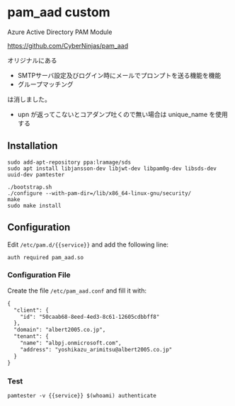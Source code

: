 # pam_aad custom

Azure Active Directory PAM Module

https://github.com/CyberNinjas/pam_aad

オリジナルにある

* SMTPサーバ設定及びログイン時にメールでプロンプトを送る機能を機能
* グループマッチング

は消しました。

* upn が返ってこないとコアダンプ吐くので無い場合は unique_name を使用する

##  Installation

```
sudo add-apt-repository ppa:lramage/sds
sudo apt install libjansson-dev libjwt-dev libpam0g-dev libsds-dev uuid-dev pamtester
```

```
./bootstrap.sh
./configure --with-pam-dir=/lib/x86_64-linux-gnu/security/
make
sudo make install
```

## Configuration

Edit `/etc/pam.d/{{service}}` and add the following line:

```
auth required pam_aad.so
``` 

### Configuration File

Create the file ```/etc/pam_aad.conf``` and fill it with:

```mustache
{
  "client": {
    "id": "50caab68-8eed-4ed3-8c61-12605cdbbff8"
  },
  "domain": "albert2005.co.jp",
  "tenant": {
    "name": "albpj.onmicrosoft.com",
    "address": "yoshikazu_arimitsu@albert2005.co.jp"
  }
}
```

### Test

```
pamtester -v {{service}} $(whoami) authenticate
```